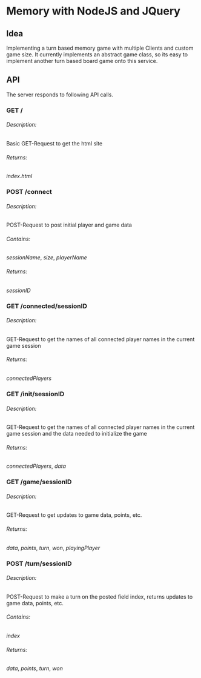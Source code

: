 # Memory with NodeJS and JQuery

## Idea
Implementing a turn based memory game with multiple Clients and custom game size.
It currently implements an abstract game class, so its easy to implement another turn based board game onto this service.

## API
The server responds to following API calls.

### GET /
###### Description:
Basic GET-Request to get the html site
###### Returns:
*index.html*

### POST /**connect**
###### Description:
POST-Request to post initial player and game data
###### Contains:
*sessionName*, *size*, *playerName*
###### Returns:
*sessionID*

### GET /**connected**/sessionID
###### Description:
GET-Request to get the names of all connected player names in the current game session
###### Returns:
*connectedPlayers*

### GET /**init**/sessionID
###### Description:
GET-Request to get the names of all connected player names in the current game session and the data needed to initialize the game
###### Returns:
*connectedPlayers*, *data*

### GET /**game**/sessionID
###### Description:
GET-Request to get updates to game data, points, etc.
###### Returns:
*data*, *points*, *turn*, *won*, *playingPlayer*

### POST /**turn**/sessionID
###### Description:
POST-Request to make a turn on the posted field index, returns updates to game data, points, etc.
###### Contains:
*index*
###### Returns:
*data*, *points*, *turn*, *won*
